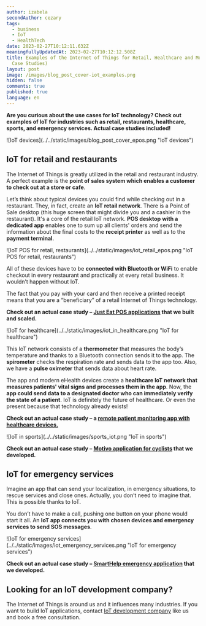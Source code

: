 ```yaml
---
author: izabela
secondAuthor: cezary
tags:
  - business
  - IoT
  - HealthTech
date: 2023-02-27T10:12:11.632Z
meaningfullyUpdatedAt: 2023-02-27T10:12:12.508Z
title: Examples of the Internet of Things for Retail, Healthcare and More (with
  Case Studies)
layout: post
image: /images/blog_post_cover-iot_examples.png
hidden: false
comments: true
published: true
language: en
---
```

**Are you curious about the use cases for IoT technology? Check out examples of IoT for industries such as retail, restaurants, healthcare, sports, and emergency services. Actual case studies included!**

<div className="image">![IoT devices](../../static/images/blog_post_cover_epos.png "IoT devices")</div>

## IoT for retail and restaurants

The Internet of Things is greatly utilized in the retail and restaurant industry. A perfect example is the **point of sales system which enables a customer to check out at a store or cafe**.

Let’s think about typical devices you could find while checking out in a restaurant. They, in fact, create an **IoT retail network**. There is a Point of Sale desktop (this huge screen that might divide you and a cashier in the restaurant). It's a core of the retail IoT network. **POS desktop** **with a dedicated app** enables one to sum up all clients' orders and send the information about the final costs to the **receipt printer** as well as to the **payment terminal**. 

<div className="image">![IoT POS for retail, restaurants](../../static/images/iot_retail_epos.png "IoT POS for retail, restaurants")</div>

All of these devices have to be **connected with Bluetooth or WiFi** to enable checkout in every restaurant and practically at every retail business. It wouldn’t happen without IoT.

The fact that you pay with your card and then receive a printed receipt means that you are a “beneficiary” of a retail Internet of Things technology.

**Check out an actual case study – [Just Eat POS applications](/projects/system-for-restaurants) that we built and scaled.**

<div className="image">![IoT for healthcare](../../static/images/iot_in_healthcare.png "IoT for healthcare")</div>

This IoT network consists of a **thermometer** that measures the body’s temperature and thanks to a Bluetooth connection sends it to the app. The **spirometer** checks the respiration rate and sends data to the app too. Also, we have a **pulse oximeter** that sends data about heart rate. 

The app and modern eHealth devices create a **healthcare IoT network that measures patients' vital signs and processes them in the app**. Now, the **app could send data to a designated doctor who can immediately verify the state of a patient**. IoT is definitely the future of healthcare. Or even the present because that technology already exists!

**Check out an actual case study – a [remote patient monitoring app with healthcare devices.](/projects/remote-patient-monitoring/)**

<div className="image">![IoT in sports](../../static/images/sports_iot.png "IoT in sports")</div>

**Check out an actual case study – [Motivo application for cyclists](/projects/motivo) that we developed.**

## IoT for emergency services

Imagine an app that can send your localization, in emergency situations, to rescue services and close ones. Actually, you don’t need to imagine that. This is possible thanks to IoT.

You don’t have to make a call, pushing one button on your phone would start it all. An **IoT app connects you with chosen devices and emergency services to send SOS messages**.

<div className="image">![IoT for emergency services](../../static/images/iot_emergency_services.png "IoT for emergency services")</div>

**Check out an actual case study – [SmartHelp emergency application](/projects/smarthelp) that we developed.**

## Looking for an IoT development company?

The Internet of Things is around us and it influences many industries. If you want to build IoT applications, contact [IoT development company](/our-areas/iot-development) like us and book a free consultation.